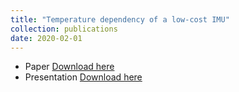 ```yaml
---
title: "Temperature dependency of a low-cost IMU"
collection: publications
date: 2020-02-01
---
```

* Paper [Download here](https://github.com/dyx1994/Temperature-denpendency-of-a-low-cost-IMU/blob/main/MasterThesis_duan.pdf)
* Presentation [Download here](https://github.com/dyx1994/Temperature-denpendency-of-a-low-cost-IMU/blob/main/MasterThesis.pdf)
